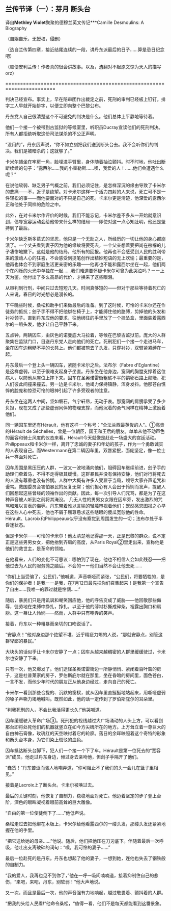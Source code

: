 ## 兰传节译（一）：芽月 断头台

译自**Methley Violet**聚聚的德穆兰英文传记***Camille Desmoulins: A Biography

（自娱自乐，无授权，侵删）

（选自兰传第四章，接近结尾连续的一段，讲丹东派最后的日子……算是忌日纪念吧）

（顺便安利兰传！作者真的很会讲故事。以及，渣翻对不起原文惊为天人的描写orz）

=======================================================================


判决已经宣布。事实上，早在陪审团作出裁定之前，死刑的审判已经板上钉钉。排字工人早就开始排字，以便立即向整个巴黎公布。

丹东党人自己很清楚这个不可避免的判决是什么。他们总体上平静地等待着。

他们一个接一个被带到古监狱的等候室里，听职员Ducray宣读他们的死刑判决。所有人都拒绝听取这份司法谋杀的不公正声明。

“没用的”，丹东厉声说，“你不如立刻把我们送到断头台去。我不会听你们的判决。我们是被暗杀的；这就够了。”

卡米尔蜷坐在牢房一角，脸埋进手臂里，身体随着抽泣颤抖。时不时地，他吐出断断续续的句子：“露西尔......我的小霍勒斯......噢，我爱的人！……他们会遭遇什么呢？”

在说他软弱、缺乏男子气概之前，我们必须记住，是怎样深沉的缘由导致了卡米尔的悲痛——不，近乎是绝望。对卡米尔这样一个活力四射的人来说，死亡可不是一件轻松的事——而他要面对的不只是自己的死。卡米尔更是清楚，他深爱的露西尔正和他处于同样的危险之中。

此外，在对卡米尔作评价的时候，我们不能忘记，卡米尔差不多从一开始就意识到，倡导宽容运动会给他带来什么样的结局——即使对这一点心知肚明，他还是坚持到了最后。

卡米尔缺乏斯多葛式的坚忍，他只是一个无助之人，所经历的一切让他的身心都崩溃了。一个丈夫看到妻子因为他的缘故将要死去，一个父亲想着要把尚在襁褓的儿子凄惨地撇下。这就是他的结局，他所有的回报。他再也不会感受到人民的胜利带来的激动人心的狂喜，不会感受到提笔创作出精妙短语的无上欢愉；最重要的是，他再也体会不到家庭生活更亲密的乐趣——他再也不能和露西尔坐在一起，他们两个在闪烁的火光中单独在一起……我们难道要怀疑卡米尔可曾为此哭泣吗？ーー上天为鉴，他付出了多么高昂的代价，才换来了这些眼泪。

从审判到行刑，中间只过去短短几天。时间真够短的——但对于那些等待着死亡的人来说，春日的时光想必是漫长的。

下午晚些时候，桑松和助手们来做最后的准备。到了这时候，可怜的卡米尔还在作徒劳的抵抗；刽子手不得不把他绑在椅子上，才能缚住他的胳膊，剪掉他的头发和衬衫领子。直到丹东应他的要求，往他绑住的手里放了一个挂坠盒，里面装着露西尔的一绺头发，他才让自己平静下来。

五点钟，两辆囚车，由灰色的诺曼底大马拉着，等候在巴黎古监狱前。庞大的人群聚集在监狱门口，目送丹东党人走向他们的死亡。死刑犯们一个接一个走进马车，坐在囚车边粗糙不平的长凳上。他们都被剪去了头发，只穿衬衫，双臂紧紧缚在一起。

丹东最后一个登上头一辆囚车，紧随卡米尔之后。法布尔（Fabre d'Eglantine）是这样虚弱，以至于很难支起身子坐直。丹东坐在他身边，宽阔的胸膛支撑着这位病人，以防他从座位上摔下来。囚车在圣奥诺雷街粗砺不平的鹅卵石路上颠簸，犯人们彼此间撞来撞去。另一边是卡米尔，他竭力保持镇静，浑身发抖。他那苍白憔悴的脸庞和惊恐可怜的眼神引起了许多旁观者的注意。

丹东坐在这两人中间，坚如磐石，气宇轩昂，无动于衷。那宽阔的肩膀承受了多少负担，现在又成了那些虚弱同伴的物理支撑，而他沉着的勇气同样在精神上激励着他们。

同一辆囚车里还有Hérault，他有这样一个称号：“全法兰西最英俊的人”。①高贵的Hérault de Séchelles，曾是一位朝臣，国王和王后的朋友。单单从他不动声色的面容和骑士风度的仪态来看，Hérault今天就像是赶赴一场盛大的宫廷活动。Philippeaux和卡米尔一样，离开了忠诚的妻子和年幼的孩子，作为一个勇敢诚实的人表现自己。而Westermann在第二辆囚车里，双唇紧抿，面庞坚定，像一位士兵一样面对死亡。

囚车周围是黑压压的人群，一波又一波地涌向他们，阻碍囚车继续前进，刽子手的助理们牵着马，不得不走得极其缓慢。这群暴民并没有保持安静，他们对行将死去的人没有尊重也没有怜悯。人群中大概有许多人受雇于当局，领导大家齐声诅咒和谩骂。救国委员会害怕暴民的反复无常；他们担心有人会出于怜悯而发声，提醒人们回想起这些曾经的领袖作出的贡献。因此，每一次引导人们咒骂，都是为了在这种声音被人听到之前将其淹没。
几无人性的男男女女跟在囚车旁，发出激烈的咒骂和难以言表的侮辱。丹东带着难以言喻的轻蔑审视着他们；既然感恩图报之心早在这些人心中死去，他也不屑于屈尊恳求这些瞎眼的傻瓜宽恕他的性命。Hérault、Lacroix和Philippeaux似乎没有察觉到周围发生的一切；法布尔处于半昏迷状态。

但是卡米尔——可怜的卡米尔！他太清楚地记得那一天，正是巴黎的群众，说不定正是这些男男女女，把他抬到齐肩的高度，从Paris Royal②里走出来，宣称他是他们的救世主，是革命的领袖。

在他看来，人们的变化不可思议：哪怕到了现在，他也不相信人会如此残忍——把他过去为人民的服务抛之脑后。不会的ーー他们当然不会让他去死……

“你们上当受骗了，公民们，”他喊道，声音嘶哑而紧张，“公民们，将要牺牲的，是你们的保护者！是我ーー是我，在7月12日最先把你们召集起来！是我第一个宣告了自由……我唯一的罪过就是怜悯……”

随后，暴民们只是用讥讽和嘲笑回应他，他的呼告变成了威胁——他回敬那些侮辱，徒劳地在束缚中挣扎，挣扎，以至于他的薄衬衫撕成碎条，袒露出胸口和肩膀。这一幕让人怜悯——然而，人群中只有嘲弄的笑声。

接着，丹东以一种粗暴而亲切的口吻说话了。

“安静点！”他对身边那个绝望不堪、近乎精疲力竭的人说，“那就安静点，别管这群卑鄙的暴民。”

大块头的话似乎让卡米尔安静了一点；囚车从越来越稠密的人群里缓缓驶过，卡米尔也安静了下来。

只有一次，他又爆发了。他们途径圣奥诺雷街边一所静悄悄、紧闭着百叶窗的房子，这是杜普莱家的房子，罗伯斯庇尔就在那里，坐在昏暗的房间里，面色苍白，一言不发，而他少年时代的朋友正从他身边经过，走向自己的死亡。

卡米尔一看到那些合拢的、沉默的窗棂，就从囚车里直挺挺地站起来，用嘶哑虚弱的嗓子声嘶力竭地喊叫。既然如此，他的话一定传到了罗伯斯庇尔的耳朵里。

“判我死刑的人，不会比我活得更长久!”他哭喊道。

囚车缓缓驶入革命广场③。死刑犯的视线越过大广场涌动的人头上方，可以看到那台即将处死他们的机器就竖立在如今方尖碑所在的地方。上方耸立着一尊巨大的自由神石膏像，玫瑰红的天空映衬着它的轮廓。落日的余晖映照着这个奇特的形象和断头台本身，为它们染上斑驳的血色。

囚车抵达断头台脚下，犯人们一个接一个下了车。Hérault是第一位死去的“宽容派”成员。他走过丹东身边，倾过身去亲吻他，但刽子手隔开了他们。

“蠢货！”丹东苦涩而骇人地嘲弄道，“你可阻止不了我们的头一会儿在篮子里相见。”

接着是Lacroix上了断头台。卡米尔被唤过去。

最后的关键时刻，他恢复了自制力，稳稳地面对死亡。他迈着坚定的步子登上台阶，深色的眼眸凝视着眼前高耸的巨大雕像。

“自由的第一位使徒倒下了......”他低声说。

桑松走过去把他绑在木板上，卡米尔给他看露西尔的一缕头发，那缕头发还紧紧地握在他的手里。

“把它送给她的母亲……”他说。随后，他们把他压在刀刃底下。伴随着最后一次呼吸，他吐出支离破碎的词句：“噢，我可怜的妻子......”

最后一位赴死的是丹东。丹东也想起了他的妻子，一想到她，连他也失去了钢铁般的自制力。

“我的爱人，我再也见不到你了，”他在一呼一吸间喃喃道，接着抑制住自己的悲伤，“来吧，来吧，丹东，别软弱！”他大声地说。

又一次，而且是最后一次，他的声音强有力地响起，越过敬畏着、颤抖着的人群。

“把我的头给人民看!”他命令桑松，“值得一看，他们不是每天都能看到这番景象。

